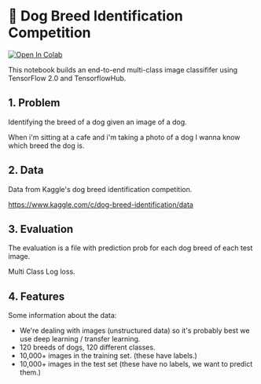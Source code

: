 # 🐶 Dog Breed Identification Competition
<a target="_blank" href="https://colab.research.google.com/drive/1xrqAj120BRl5b8OWtP1Fu9Z4_o_e6bF7#scrollTo=LTpB_uSLXeKV">
  <img src="https://colab.research.google.com/assets/colab-badge.svg" alt="Open In Colab"/>
</a>

This notebook builds an end-to-end multi-class image classififer using TensorFlow 2.0 and TensorflowHub.

## 1. Problem

Identifying the breed of a dog given an image of a dog.

When i'm sitting at a cafe and i'm taking a photo of a dog I wanna know which breed the dog is.

## 2. Data

Data from Kaggle's dog breed identification competition.

https://www.kaggle.com/c/dog-breed-identification/data

## 3. Evaluation

The evaluation is a file with prediction prob for each dog breed of each test image.

Multi Class Log loss.

## 4. Features

Some information about the data:
* We're dealing with images (unstructured data) so it's probably best we use deep learning / transfer learning.
* 120 breeds of dogs, 120 different classes.
* 10,000+ images in the training set. (these have labels.)
* 10,000+ images in the test set (these have no labels, we want to predict them.)
